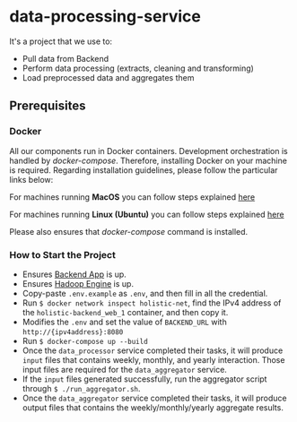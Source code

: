 # data-processing-service
It's a project that we use to:
- Pull data from Backend
- Perform data processing (extracts, cleaning and transforming)
- Load preprocessed data and aggregates them

## Prerequisites
### Docker

All our components run in Docker containers. Development orchestration is handled by _docker-compose_. Therefore, installing Docker on your machine is required. Regarding installation guidelines, please follow the particular links below:

For machines running **MacOS** you can follow steps explained [here](https://docs.docker.com/docker-for-mac/install/)

For machines running **Linux (Ubuntu)** you can follow steps explained [here](https://docs.docker.com/desktop/install/linux-install/)

Please also ensures that _docker-compose_ command is installed.

### How to Start the Project
- Ensures [Backend App](https://github.com/milkom-maranatha-research-study/holistic-backend) is up.
- Ensures [Hadoop Engine](https://github.com/milkom-maranatha-research-study/bde2020-hadoop-base-2.0.0-simplified) is up.
- Copy-paste `.env.example` as `.env`, and then fill in all the credential.
- Run `$ docker network inspect holistic-net`, find the IPv4 address of the `holistic-backend_web_1` container, and then copy it.
- Modifies the `.env` and set the value of `BACKEND_URL` with `http://{ipv4address}:8080`
- Run `$ docker-compose up --build`
- Once the `data_processor` service completed their tasks, it will produce `input` files that contains weekly, monthly, and yearly interaction. Those input files are required for the `data_aggregator` service.
- If the `input` files generated successfully, run the aggregator script through `$ ./run_aggregator.sh`.
- Once the `data_aggregator` service completed their tasks, it will produce output files that contains the weekly/monthly/yearly aggregate results.
